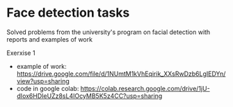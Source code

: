 # Face detection tasks
Solved problems from the university's program on facial detection with reports and examples of work

Exerxise 1
- example of work: https://drive.google.com/file/d/1NUmtM1kVhEqirik_XXsRwDzb6LgIEDYn/view?usp=sharing
- code in google colab: https://colab.research.google.com/drive/1jU-dIox6HDIeUZz8sL4IOcyMB5K5z4CC?usp=sharing
